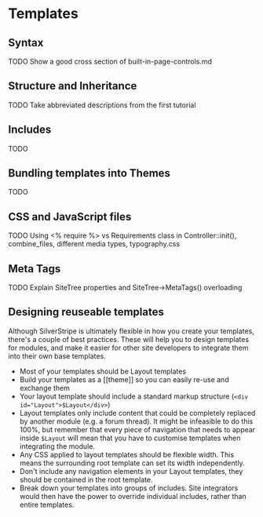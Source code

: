 # Templates

## Syntax

TODO Show a good cross section of built-in-page-controls.md

## Structure and Inheritance

TODO Take abbreviated descriptions from the first tutorial

## Includes

TODO

## Bundling templates into Themes

TODO

## CSS and JavaScript files

TODO Using <% require %> vs Requirements class in Controller::init(), combine_files, different media types, typography.css

## Meta Tags

TODO Explain SiteTree properties and SiteTree->MetaTags() overloading

## Designing reuseable templates

Although SilverStripe is ultimately flexible in how you create your templates, there's a couple of best practices. These will help you to design templates for modules, and make it easier for other site developers to integrate them into their own base templates.

* Most of your templates should be Layout templates
* Build your templates as a [[theme]] so you can easily re-use and exchange them
* Your layout template should include a standard markup structure (`<div id="Layout">$Layout</div>`)
* Layout templates only include content that could be completely replaced by another module (e.g. a forum thread). It might be infeasible to do this 100%, but remember that every piece of navigation that needs to appear inside `$Layout` will mean that you have to customise templates when integrating the module.
*  Any CSS applied to layout templates should be flexible width. This means the surrounding root template can set its width independently.
*  Don't include any navigation elements in your Layout templates, they should be contained in the root template.
*  Break down your templates into groups of includes.  Site integrators would then have the power to override individual includes, rather than entire templates.